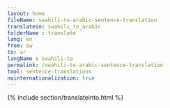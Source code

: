 ```yaml
---
layout: home
fileName: swahili-to-arabic-sentence-translation
translatein: swahili_to_arabic
folderName : translate
lang: en
from: sw
to: ar
langName : swahili-to
permalink: /swahili-to-arabic-sentence-translation
tool: sentence-translations
nointernationalization: true
---
```

{% include section/translateinto.html %}
